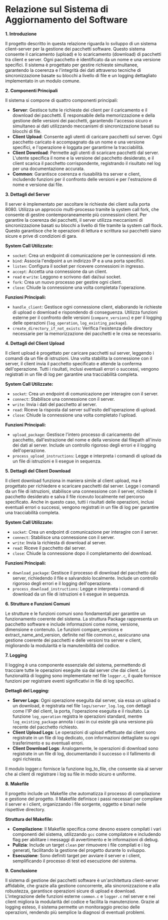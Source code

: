 # **Relazione sul Sistema di Aggiornamento del Software**

**1. Introduzione**

Il progetto descritto in questa relazione riguarda lo sviluppo di un sistema client-server per la gestione dei pacchetti software. Questo sistema consente il caricamento (upload) e lo scaricamento (download) di pacchetti tra client e server. Ogni pacchetto è identificato da un nome e una versione specifici. Il sistema è progettato per gestire richieste simultanee, garantendo la coerenza e l'integrità dei dati attraverso tecniche di sincronizzazione basate su blocchi a livello di file e un logging dettagliato implementato in un modulo comune.

**2. Componenti Principali**

Il sistema si compone di quattro componenti principali:

- **Server**: Gestisce tutte le richieste dei client per il caricamento e il download dei pacchetti. È responsabile della memorizzazione e della gestione delle versioni dei pacchetti, garantendo l'accesso sicuro e simultaneo ai dati utilizzando meccanismi di sincronizzazione basati su blocchi di file.
- **Client Upload**: Consente agli utenti di caricare pacchetti sul server. Ogni pacchetto caricato è accompagnato da un nome e una versione specifici, e l'operazione è loggata per garantirne la tracciabilità.
- **Client Download**: Permette agli utenti di scaricare pacchetti dal server. L'utente specifica il nome e la versione del pacchetto desiderato, e il client scarica il pacchetto corrispondente, registrando il risultato nel log per una documentazione accurata.
- **Common**: Garantisce coerenza e riusabilità tra server e client, includendo funzioni per il confronto delle versioni e per l'estrazione di nome e versione dai file.

**3. Dettagli del Server**

Il server è implementato per ascoltare le richieste dei client sulla porta 8080. Utilizza un approccio multi-processo tramite la system call fork, che consente di gestire contemporaneamente più connessioni client. Per garantire la coerenza dei pacchetti, il server utilizza meccanismi di sincronizzazione basati su blocchi a livello di file tramite la system call flock. Questo garantisce che le operazioni di lettura e scrittura sui pacchetti siano sicure e prive di condizioni di gara.

**System Call Utilizzate:**

- `socket`: Crea un endpoint di comunicazione per le connessioni di rete.
- `bind`: Associa l'endpoint a un indirizzo IP e a una porta specifici.
- `listen`: Configura il socket per ricevere connessioni in ingresso.
- `accept`: Accetta una connessione da un client.
- `read` e `write`: Leggono e scrivono dati dai/sui socket.
- `fork`: Crea un nuovo processo per gestire ogni client.
- `close`: Chiude la connessione una volta completata l'operazione.

**Funzioni Principali:**

- `handle_client`: Gestisce ogni connessione client, elaborando le richieste di upload o download e rispondendo di conseguenza. Utilizza funzioni esterne per il confronto delle versioni (`compare_versions`) e per il logging delle operazioni (`log_operation`, `log_existing_package`).
- `create_directory_if_not_exists`: Verifica l'esistenza delle directory necessarie per la memorizzazione dei pacchetti e le crea se necessario.

**4. Dettagli del Client Upload**

Il client upload è progettato per caricare pacchetti sul server, leggendo i comandi da un file di istruzioni. Una volta stabilita la connessione con il server, il client invia il pacchetto specificato e attende la conferma dell'operazione. Tutti i risultati, inclusi eventuali errori o successi, vengono registrati in un file di log per garantire una tracciabilità completa.

**System Call Utilizzate:**

- `socket`: Crea un endpoint di comunicazione per interagire con il server.
- `connect`: Stabilisce una connessione con il server.
- `write`: Invia i dati del pacchetto al server.
- `read`: Riceve la risposta dal server sull'esito dell'operazione di upload.
- `close`: Chiude la connessione una volta completato l'upload.

**Funzioni Principali:**

- `upload_package`: Gestisce l'intero processo di caricamento del pacchetto, dall'estrazione del nome e della versione dal filepath all'invio dei dati al server. Include un controllo rigoroso degli errori e il logging dell'operazione.
- `process_upload_instructions`: Legge e interpreta i comandi di upload da un file di istruzioni e li esegue in sequenza.

**5. Dettagli del Client Download**

Il client download funziona in maniera simile al client upload, ma è progettato per richiedere e scaricare pacchetti dal server. Legge i comandi da un file di istruzioni, stabilisce una connessione con il server, richiede il pacchetto desiderato e salva il file ricevuto localmente nel percorso specificato. Anche in questo caso, tutti i risultati delle operazioni, inclusi eventuali errori o successi, vengono registrati in un file di log per garantire una tracciabilità completa.

**System Call Utilizzate:**

- `socket`: Crea un endpoint di comunicazione per interagire con il server.
- `connect`: Stabilisce una connessione con il server.
- `write`: Invia la richiesta di download al server.
- `read`: Riceve il pacchetto dal server.
- `close`: Chiude la connessione dopo il completamento del download.

**Funzioni Principali:**

- `download_package`: Gestisce il processo di download del pacchetto dal server, richiedendo il file e salvandolo localmente. Include un controllo rigoroso degli errori e il logging dell'operazione.
- `process_download_instructions`: Legge e interpreta i comandi di download da un file di istruzioni e li esegue in sequenza.

**6. Strutture e Funzioni Comuni**

Le strutture e le funzioni comuni sono fondamentali per garantire un funzionamento coerente del sistema. La struttura Package rappresenta un pacchetto software e include informazioni come nome, versione, dimensione e contenuto. Le funzioni compare_versions e extract_name_and_version, definite nel file common.c, assicurano una gestione coerente dei pacchetti e delle versioni tra server e client, migliorando la modularità e la manutenibilità del codice.

**7. Logging**

Il logging è una componente essenziale del sistema, permettendo di tracciare tutte le operazioni eseguite sia dal server che dai client. Le funzionalità di logging sono implementate nel file `logger.c`, il quale fornisce funzioni per registrare eventi significativi in file di log specifici.

**Dettagli del Logging:**

- **Server Logs**: Ogni operazione eseguita dal server, sia essa un upload o un download, è registrata nel file `logs/server_log.log`, con dettagli come l'IP del client, la porta, l'operazione eseguita e il risultato. La funzione `log_operation` registra le operazioni standard, mentre `log_existing_package` annota i casi in cui esiste già una versione più recente del pacchetto richiesto.
- **Client Upload Logs**: Le operazioni di upload effettuate dai client sono registrate in un file di log dedicato, con informazioni dettagliate su ogni trasferimento e su eventuali errori.
- **Client Download Logs**: Analogamente, le operazioni di download sono registrate in un file di log, documentando il successo o il fallimento di ogni richiesta.
  
Il modulo logger.c fornisce la funzione log_to_file, che consente sia al server che ai client di registrare i log su file in modo sicuro e uniforme.

**8. Makefile**

Il progetto include un Makefile che automatizza il processo di compilazione e gestione del progetto. Il Makefile definisce i passi necessari per compilare il server e i client, organizzando i file sorgente, oggetto e binari nelle rispettive directory.

**Struttura del Makefile:**

- **Compilazione**: Il Makefile specifica come devono essere compilati i vari componenti del sistema, utilizzando `gcc` come compilatore e includendo flag per abilitare i messaggi di avvertimento e le informazioni di debug.
- **Pulizia**: Include un target `clean` per rimuovere i file compilati e i log generati, facilitando la gestione del progetto durante lo sviluppo.
- **Esecuzione**: Sono definiti target per avviare il server e i client, semplificando il processo di test ed esecuzione del sistema.

**9. Conclusione**

Il sistema di gestione dei pacchetti software è un'architettura client-server affidabile, che grazie alla gestione concorrente, alla sincronizzazione e alla robustezza, garantisce operazioni sicure di upload e download. L'integrazione delle funzioni esterne `common.c` e `logger.c` nel server e nei client migliora la modularità del codice e facilita la manutenzione. Grazie al logging esteso, il sistema permette un monitoraggio preciso delle operazioni, rendendo più semplice la diagnosi di eventuali problemi.
